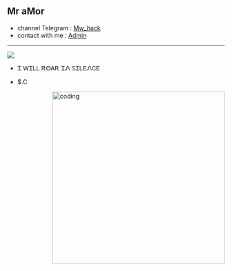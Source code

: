 ## Mr aMor

- channel Telegram : <a href="https://t.me/Mw_hack">Mw_hack</a>
- contact with me : <a href="https://t.me/Personer">Admin</a>

-------------------------- 
<img src="https://s6.uupload.ir/files/picsart_22-12-08_12-55-53-038_nhtg.jpg">

- Ꮖ ᎳᏆᏞᏞ ᎡᎾᎪᎡ ᏆᏁ ᏚᏆᏞᎬᏁᏟᎬ


- $.C
<img align="right" alt="coding" width="400" src="https://media2.giphy.com/media/RbDKaczqWovIugyJmW/giphy.gif">
